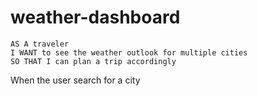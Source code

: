 # weather-dashboard
```
AS A traveler
I WANT to see the weather outlook for multiple cities
SO THAT I can plan a trip accordingly
```

When the user search for a city 
